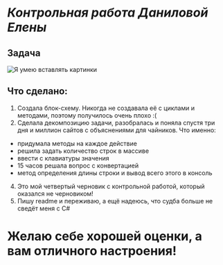 # *Контрольная работа Даниловой Елены*
## Задача
![Я умею вставлять картинки](https://gbcdn.mrgcdn.ru/uploads/asset/3699309/attachment/7ddba9ad1f1c3d9b9f681c5fe93ee91f.png)

## Что сделано:
1. Создала блок-схему. Никогда не создавала её с циклами и методами, поэтому получилось очень плохо :(
2. Сделала декомпозицию задачи, разобралась и поняла спустя три дня и миллион сайтов с объяснениями для чайников. Что именно:
* придумала методы на каждое действие
* решила задать количество строк в массиве
* ввести с клавиатуры значения
* 15 часов решала вопрос с конвертацией
* метод определения длины строки и вывод всего этого в консоль
4. Это мой четвертый черновик с контрольной работой, который оказался не черновиком!
3. Пишу readme и переживаю, а ещё надеюсь, что судба больше не сведёт меня с C#

# Желаю себе хорошей оценки, а вам отличного настроения!
